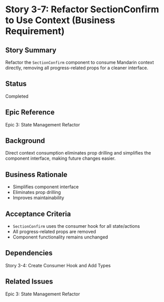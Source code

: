 # Story 3-7: Refactor SectionConfirm to Use Context (Business Requirement)

## Story Summary

Refactor the `SectionConfirm` component to consume Mandarin context directly, removing all progress-related props for a cleaner interface.

## Status

Completed

## Epic Reference

Epic 3: State Management Refactor

## Background

Direct context consumption eliminates prop drilling and simplifies the component interface, making future changes easier.

## Business Rationale

- Simplifies component interface
- Eliminates prop drilling
- Improves maintainability

## Acceptance Criteria

- `SectionConfirm` uses the consumer hook for all state/actions
- All progress-related props are removed
- Component functionality remains unchanged

## Dependencies

Story 3-4: Create Consumer Hook and Add Types

## Related Issues

Epic 3: State Management Refactor

